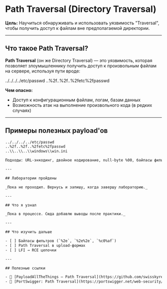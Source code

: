 # Path Traversal (Directory Traversal)

**Цель:** Научиться обнаруживать и использовать уязвимость "Traversal", чтобы получить доступ к файлам вне предполагаемой директории.

---

## Что такое Path Traversal?

**Path Traversal** (он же Directory Traversal) — это уязвимость, которая позволяет злоумышленнику получить доступ к произвольным файлам на сервере, используя пути вроде:

../../../../etc/passwd
..%2f..%2f..%2fetc%2fpasswd

**Чем опасно:**
- Доступ к конфигурационным файлам, логам, базам данных
- Возможность атак на выполнение произвольного кода (в редких случаях)

---

## Примеры полезных payload'ов

```txt
../../../../etc/passwd
..%2f..%2f..%2fetc%2fpasswd
..\\..\\..\\windows\\win.ini

Подходы: URL-энкодинг, двойное кодирование, null-byte %00, байпасы фильтров

---

## Лаборатории пройдены

_Пока не проходил. Вернусь и запишу, когда завершу лабораторию._

---

## Что я узнал

_Пока в процессе. Сюда добавлю выводы после практики._

---

## Что изучить дальше

- [ ] Байпасы фильтров (`%2e`, `%2e%2e`, `%c0%af`)
- [ ] Path Traversal в upload-формах
- [ ] LFI → RCE цепочки

---

## Полезные ссылки

- 🔗 [PayloadAllTheThings — Path Traversal](https://github.com/swisskyrepo/PayloadsAllTheThings/tree/master/File%20Inclusion#path-traversal)
- 🔗 [PortSwigger: Path Traversal](https://portswigger.net/web-security/file-path-traversal)
